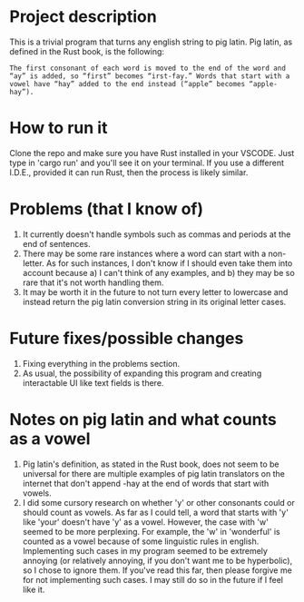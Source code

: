 # Project description

This is a trivial program that turns any english string to pig latin. Pig latin, as defined in the Rust book, is the following:

    The first consonant of each word is moved to the end of the word and “ay” is added, so “first” becomes “irst-fay.” Words that start with a vowel have “hay” added to the end instead (“apple” becomes “apple-hay”).

# How to run it

Clone the repo and make sure you have Rust installed in your VSCODE. Just type in 'cargo run' and you'll see it on your terminal. If you use a different I.D.E., provided it can run Rust, then the process is likely similar.

# Problems (that I know of)

1. It currently doesn't handle symbols such as commas and periods at the end of sentences.
2. There may be some rare instances where a word can start with a non-letter. As for such instances, I don't know if I should even take them into account because a) I can't think of any examples, and b) they may be so rare that it's not worth handling them.
3. It may be worth it in the future to not turn every letter to lowercase and instead return the pig latin conversion string in its original letter cases.

# Future fixes/possible changes

1. Fixing everything in the problems section.
2. As usual, the possibility of expanding this program and creating interactable UI like text fields is there.

# Notes on pig latin and what counts as a vowel

1. Pig latin's definition, as stated in the Rust book, does not seem to be universal for there are multiple examples of pig latin translators on the internet that don't append -hay at the end of words that start with vowels.
2. I did some cursory research on whether 'y' or other consonants could or should count as vowels. As far as I could tell, a word that starts with 'y' like 'your' doesn't have 'y' as a vowel. However, the case with 'w' seemed to be more perplexing. For example, the 'w' in 'wonderful' is counted as a vowel because of some linguistic rules in english. Implementing such cases in my program seemed to be extremely annoying (or relatively annoying, if you don't want me to be hyperbolic), so I chose to ignore them. If you've read this far, then please forgive me for not implementing such cases. I may still do so in the future if I feel like it.

